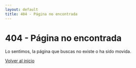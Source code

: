 ```yaml
---
layout: default
title: 404 - Página no encontrada
---
```


# 404 - Página no encontrada

Lo sentimos, la página que buscas no existe o ha sido movida.

[Volver al inicio](README.md) 